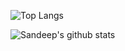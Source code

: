 ![Top Langs](https://github-readme-stats.vercel.app/api/top-langs/?username=tsksandeep&layout=compact&theme=radical&hide=c#)

![Sandeep's github stats](https://github-readme-stats.vercel.app/api?username=tsksandeep&count_private=true&show_icons=true&theme=radical) 
